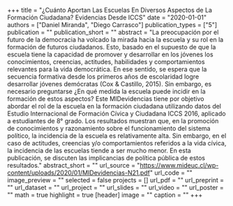 +++
title = "¿Cuánto Aportan Las Escuelas En Diversos Aspectos de La Formación Ciudadana? Evidencias Desde ICCS"
date = "2020-01-01"
authors = ["Daniel Miranda", "Diego Carrasco"]
publication_types = ["5"]
publication = ""
publication_short = ""
abstract = "La preocupación por el futuro de la democracia ha volcado la mirada hacia la escuela y su rol en la formación de futuros ciudadanos. Esto, basado en el supuesto de que la escuela tiene la capacidad de promover y desarrollar en los jóvenes los conocimientos, creencias, actitudes, habilidades y comportamientos relevantes para la vida democrática. En ese sentido, se espera que la secuencia formativa desde los primeros años de escolaridad logre desarrollar jóvenes demócratas (Cox & Castillo, 2015). Sin embargo, es necesario preguntarse ¿En qué medida la escuela puede incidir en la formación de estos aspectos? Este MIDevidencias tiene por objetivo abordar el rol de la escuela en la formación ciudadana utilizando datos del Estudio Internacional de Formación Cívica y Ciudadana ICCS 2016, aplicado a estudiantes de 8° grado. Los resultados muestran que, en la promoción de conocimientos y razonamiento sobre el funcionamiento del sistema político, la incidencia de la escuela es relativamente alta. Sin embargo, en el caso de actitudes, creencias y/o comportamientos referidos a la vida cívica, la incidencia de las escuelas tiende a ser mucho menor. En esta publicación, se discuten las implicancias de política pública de estos resultados."
abstract_short = ""
url_source = "https://www.mideuc.cl/wp-content/uploads/2020/01/MIDevidencias-N21.pdf"
url_code = ""
image_preview = ""
selected = false
projects = []
url_pdf = ""
url_preprint = ""
url_dataset = ""
url_project = ""
url_slides = ""
url_video = ""
url_poster = ""
math = true
highlight = true
[header]
image = ""
caption = ""
+++
